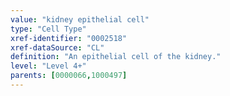 ```yaml
---
value: "kidney epithelial cell"
type: "Cell Type"
xref-identifier: "0002518"
xref-dataSource: "CL"
definition: "An epithelial cell of the kidney."
level: "Level 4+"
parents: [0000066,1000497]
---
```

